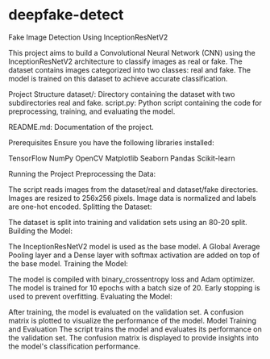 # deepfake-detect
Fake Image Detection Using InceptionResNetV2

This project aims to build a Convolutional Neural Network (CNN) using the InceptionResNetV2 architecture to classify images as real or fake. The dataset contains images categorized into two classes: real and fake. The model is trained on this dataset to achieve accurate classification.

Project Structure
dataset/: Directory containing the dataset with two subdirectories real and fake.
script.py: Python script containing the code for preprocessing, training, and evaluating the model.

README.md: Documentation of the project.

Prerequisites
Ensure you have the following libraries installed:

TensorFlow
NumPy
OpenCV
Matplotlib
Seaborn
Pandas
Scikit-learn

Running the Project
Preprocessing the Data:

The script reads images from the dataset/real and dataset/fake directories.
Images are resized to 256x256 pixels.
Image data is normalized and labels are one-hot encoded.
Splitting the Dataset:

The dataset is split into training and validation sets using an 80-20 split.
Building the Model:

The InceptionResNetV2 model is used as the base model.
A Global Average Pooling layer and a Dense layer with softmax activation are added on top of the base model.
Training the Model:

The model is compiled with binary_crossentropy loss and Adam optimizer.
The model is trained for 10 epochs with a batch size of 20.
Early stopping is used to prevent overfitting.
Evaluating the Model:

After training, the model is evaluated on the validation set.
A confusion matrix is plotted to visualize the performance of the model.
Model Training and Evaluation
The script trains the model and evaluates its performance on the validation set. The confusion matrix is displayed to provide insights into the model's classification performance.



